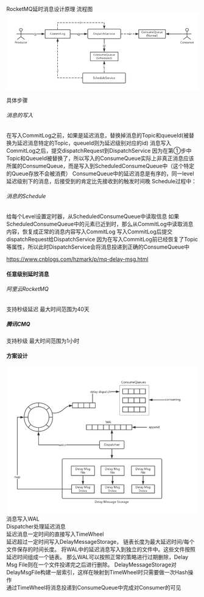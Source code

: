 
RocketMQ延时消息设计原理
流程图
![image](../pic/rocketmq_delay_message.png)

具体步骤
######  消息的写入
在写入CommitLog之前，如果是延迟消息，替换掉消息的Topic和queueId(被替换为延迟消息特定的Topic，queueId则为延迟级别对应的id)
消息写入CommitLog之后，提交dispatchRequest到DispatchService
因为在第①步中Topic和QueueId被替换了，所以写入的ConsumeQueue实际上非真正消息应该所属的ConsumeQueue，而是写入到ScheduledConsumeQueue中（这个特定的Queue存放不会被消费）
ConsumeQueue中的延迟消息是有序的，同一level延迟级别下的消息，后接受到的肯定比先接收到的触发时间晚
Schedule过程中：
###### 消息的Schedule
给每个Level设置定时器，从ScheduledConsumeQueue中读取信息
如果ScheduledConsumeQueue中的元素已近到时，那么从CommitLog中读取消息内容，恢复成正常的消息内容写入CommitLog
写入CommitLog后提交dispatchRequest给DispatchService
因为在写入CommitLog前已经恢复了Topic等属性，所以此时DispatchService会将消息投递到正确的ConsumeQueue中

https://www.cnblogs.com/hzmark/p/mq-delay-msg.html
#### 任意级别延时消息
###### 阿里云RocketMQ
支持秒级延迟
最大时间范围为40天
##### 腾讯CMQ
支持秒级
最大时间范围为1小时

#### 方案设计
![image](../pic/delay_message.png)
消息写入WAL  
Dispatcher处理延迟消息  
延迟消息一定时间的直接写入TimeWheel  
延迟超过一定时间写入DelayMessageStorage，
    链表长度为最大延迟时间/每个文件保存的时间长度。
    将WAL中的延迟消息写入到独立的文件中。这些文件按照延迟时间组成一个链表。
    那么WAL可以按照正常的策略进行过期删除，Delay Msg File则在一个文件投递完之后进行删除。
DelayMessageStorage对DelayMsgFile构建一层索引，这样在映射到TimeWheel时只需要做一次Hash操作  
通过TimeWheel将消息投递到ConsumeQueue中完成对Consumer的可见  



